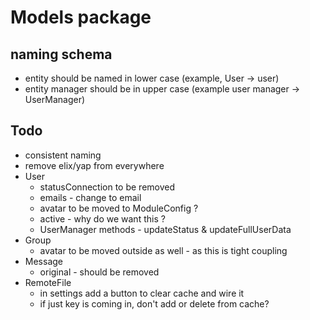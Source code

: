 # Models package

## naming schema 
   * entity should be named in lower case (example, User -> user)
   * entity manager should be in upper case (example user manager -> UserManager)

## Todo
  * consistent naming
  * remove elix/yap from everywhere
  * User 
     * statusConnection to be removed
     * emails - change to email
     * avatar to be moved to ModuleConfig ? 
     * active - why do we want this ?
     * UserManager methods - updateStatus & updateFullUserData
  * Group
     * avatar to be moved outside as well - as this is tight coupling
  * Message
     * original - should be removed
  * RemoteFile
     * in settings add a button to clear cache and wire it
     * if just key is coming in, don't add or delete from cache?
  
